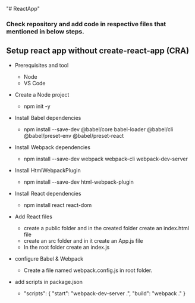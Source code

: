 "# ReactApp" 

### Check repository and add code in respective files that mentioned in below steps.

## Setup react app without create-react-app (CRA)
  - Prerequisites and tool
    - Node
    - VS Code

  - Create a Node project
    - npm init -y

  - Install Babel dependencies
    - npm install --save-dev @babel/core babel-loader @babel/cli @babel/preset-env @babel/preset-react

  - Install Webpack dependencies
    - npm install --save-dev webpack webpack-cli webpack-dev-server

  - Install HtmlWebpackPlugin
    - npm install --save-dev html-webpack-plugin

  - Install React dependencies
    - npm install react react-dom 

  - Add React files
    - create a public folder and in the created folder create an index.html file
    - create an src folder and in it create an App.js file
    - In the root folder create an index.js

  - configure Babel & Webpack
    - Create a file named webpack.config.js in root folder.

  - add scripts in package.json
    - "scripts": {
    "start": "webpack-dev-server .",
    "build": "webpack ."
  }




